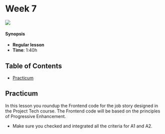 # Week 7

![][cover]

#### Synopsis

* **Regular lesson**
* **Time**: 1:40h

## Table of Contents

* [Practicum](#practicum)

## Practicum

In this lesson you roundup the Frontend code for the job story designed in the Project Tech course. The Frontend code will be based on the principles of Progressive Enhancement.

* Make sure you checked and integrated all the criteria for A1 and A2.

[cover]: https://eloquentjavascript.net/img/chapter_picture_21.jpg
